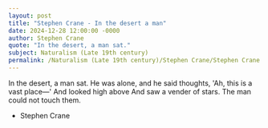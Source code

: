 ```yaml
---
layout: post
title: "Stephen Crane - In the desert a man"
date: 2024-12-28 12:00:00 -0000
author: Stephen Crane
quote: "In the desert, a man sat."
subject: Naturalism (Late 19th century)
permalink: /Naturalism (Late 19th century)/Stephen Crane/Stephen Crane - In the desert a man
---
```


In the desert, a man sat.
He was alone, and he said thoughts,
'Ah, this is a vast place—'
And looked high above 
And saw a vender of stars.
The man could not touch them.

- Stephen Crane
